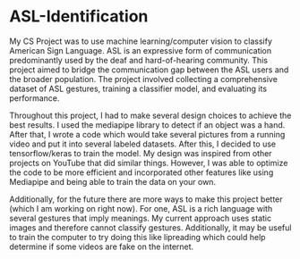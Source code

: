 # ASL-Identification
My CS Project was to use machine learning/computer vision to classify American Sign Language. ASL is an expressive form of communication predominantly used by the deaf and hard-of-hearing community. This project aimed to bridge the communication gap between the ASL users and the broader population. The project involved collecting a comprehensive dataset of ASL gestures, training a classifier model, and evaluating its performance.

Throughout this project, I had to make several design choices to achieve the best results. I used the mediapipe library to detect if an object was a hand. After that, I wrote a code which would take several pictures from a running video and put it into several labeled datasets. After this, I decided to use tensorflow/keras to train the model. My design was inspired from other projects on YouTube that did similar things. However, I was able to optimize the code to be more efficient and incorporated other features like using Mediapipe and being able to train the data on your own.

Additionally, for the future there are more ways to make this project better (which I am working on right now). For one, ASL is a rich language with several gestures that imply meanings. My current approach uses static images and therefore cannot classify gestures. Additionally, it may be useful to train the computer to try doing this like lipreading which could help determine if some videos are fake on the internet.

